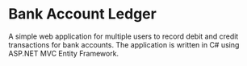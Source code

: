 # Bank Account Ledger

A simple web application for multiple users to record debit and credit transactions for bank accounts. The application is written in C# using ASP.NET MVC Entity Framework.  
